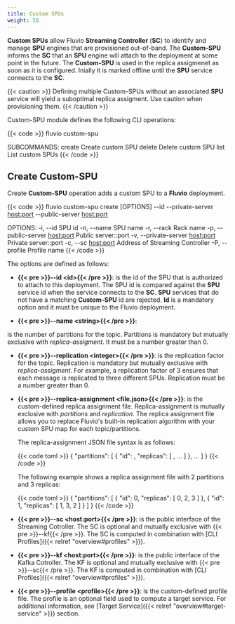 ```yaml
---
title: Custom SPUs
weight: 50
---
```


__Custom SPUs__ allow Fluvio __Streaming Controller__ (__SC__) to identify and manage __SPU__ engines that are provisioned out-of-band. The __Custom-SPU__ informs the __SC__ that an __SPU__ engine will attach to the deployment at some point in the future. The __Custom-SPU__ is used in the replica assigmenet as soon as it is configured. Inially it is marked offline until the __SPU__ service connects to the __SC__. 

{{< caution >}}
Defining multiple Custom-SPUs without an associated __SPU__ service will yield a suboptimal replica assigment. Use caution when provisioning them.
{{< /caution >}}

Custom-SPU module defines the following CLI operations: 

{{< code >}}
fluvio custom-spu <SUBCOMMAND>

SUBCOMMANDS:
    create    Create custom SPU
    delete    Delete custom SPU
    list      List custom SPUs
{{< /code >}}

## Create Custom-SPU

Create __Custom-SPU__ operation adds a custom SPU to a __Fluvio__ deployment. 

{{< code >}}
fluvio custom-spu create [OPTIONS] --id <id> --private-server <host:port> --public-server <host:port>

OPTIONS:
    -i, --id <id>                       SPU id
    -n, --name <string>                 SPU name
    -r, --rack <string>                 Rack name
    -p, --public-server <host:port>     Public server::port
    -v, --private-server <host:port>    Private server::port
    -c, --sc <host:port>                Address of Streaming Controller
    -P, --profile <profile>             Profile name
{{< /code >}}

The options are defined as follows:

* <strong>{{< pre >}}--id &lt;id&gt;{{< /pre >}}</strong>:
is the id of the SPU that is authorized to attach to this deployment. The SPU id is compared against the __SPU__ service id when the service connects to the __SC__. __SPU__ services that do not have a matching __Custom-SPU__ id are rejected. __Id__ is a mandatory option and it must be unique to the Fluvio deployment.

* <strong>{{< pre >}}--name &lt;string&gt;{{< /pre >}}</strong>:




is the number of partitions for the topic. Partitions is mandatory but mutually exclusive with *replica-assigment*. It must be a number greater than 0.

* <strong>{{< pre >}}--replication &lt;integer&gt;{{< /pre >}}</strong>:
is the replication factor for the topic. Replication is mandatory but mutually exclusive with *replica-assigment*. For example, a replication factor of 3 ensures that each message is replicated to three different SPUs. Replication must be a number greater than 0.

* <strong>{{< pre >}}--replica-assignment &lt;file.json&gt;{{< /pre >}}</strong>:
is the custom-defined replica assignment file. Replica-assignment is mutually exclusive with *partitions* and *replication*. The replica assignment file allows you to replace Fluvio's built-in replication algorithm with your custom SPU map for each topic/partitions.  

    The replica-assignment JSON file syntax is as follows:

    {{< code toml >}}
{ 
    "partitions": [
        {
            "id": <partition-id>,
            "replicas": [
                <spu-id>, 
                ...
            ]
        }, 
        ...
    ]
}
{{< /code >}}

    The following example shows a replica assignment file with 2 partitions and 3 replicas: 

    {{< code toml >}}
{
    "partitions": [
        {
            "id": 0,
            "replicas": [
                0,
                2,
                3
            ]
        },
        {
            "id": 1,
            "replicas": [
                1,
                3,
                2
            ]
        }
    ]
}
{{< /code >}}

* <strong>{{< pre >}}--sc &lt;host:port&gt;{{< /pre >}}</strong>:
is the public interface of the Streaming Cotroller. The SC is optional and mutually exclusive with {{< pre >}}--kf{{< /pre >}}. The SC is computed in combination with [CLI Profiles]({{< relref "overview#profiles" >}}).

* <strong>{{< pre >}}--kf &lt;host:port&gt;{{< /pre >}}</strong>:
is the public interface of the Kafka Cotroller. The KF is optional and mutually exclusive with {{< pre >}}--sc{{< /pre >}}. The KF is computed in combination with [CLI Profiles]({{< relref "overview#profiles" >}}).

* <strong>{{< pre >}}--profile &lt;profile&gt;{{< /pre >}}</strong>:
is the custom-defined profile file. The profile is an optional field used to compute a target service. For additional information, see [Target Service]({{< relref "overview#target-service" >}}) section.
